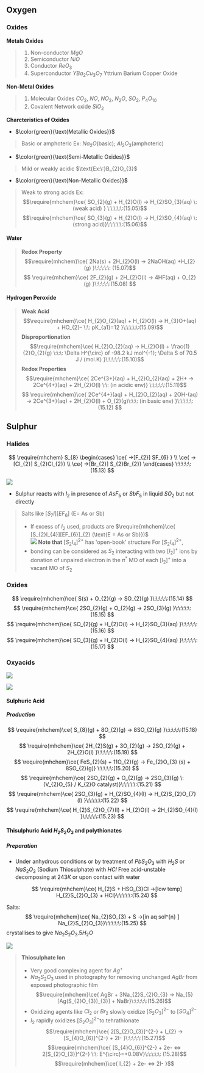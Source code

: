 
## Oxygen 

### Oxides 

 **Metals Oxides**
>1. Non-conductor $MgO$
>2. Semiconductor $NiO$
>3. Conductor $ReO_{3}$
>4. Superconductor $YBa_{2}Cu_{3}O_{7} \:\text{Yttrium Barium Copper Oxide}$ 

**Non-Metal Oxides**
>1. Molecular Oxides $CO_{2},\: NO,\:NO_{2},\:N_{2}O,\:SO_{2},\:P_{4}O_{10}$
>2. Covalent Network oxide $SiO_{2}$

**Charcteristics of Oxides**

-  $\color{green}{\text{Metallic Oxides}}$ 
>Basic or amphoteric 
>$\text{Ex: }Na_{2}O(\text{basic});\: Al_{2}O_{3}\text{(amphoteric)}$

- $\color{green}{\text{Semi-Metallic Oxides}}$
>Mild or weakly acidic
>$\text{Ex:\:}B_{2}O_{3}$

- $\color{green}{\text{Non-Metallic Oxides}}$
>Weak to strong acids 
>$\text{Ex: }$
>$$\require{mhchem}\ce{ SO_{2}(g) + H_{2}O(l) -> H_{2}SO_{3}(aq) \: (weak acid) } \:\:\:\:\:(15.05)$$
>$$\require{mhchem}\ce{ SO_{3}(g) + H_{2}O(l) -> H_{2}SO_{4}(aq) \: (strong acid)}\:\:\:\:\:(15.06)$$







#### Water 
>**Redox Property**
>$$\require{mhchem}\ce{ 2Na(s) + 2H_{2}O(l) -> 2NaOH(aq) +H_{2}(g) }\:\:\:\:\: (15.07)$$
>$$
\require{mhchem}\ce{ 2F_{2}(g) + 2H_{2}O(l) -> 4HF(aq) + O_{2}(g) }\:\:\:\:\:(15.08) 
$$


#### Hydrogen Peroxide 
>**Weak Acid**
>$$\require{mhchem}\ce{ H_{2}O_{2}(aq) + H_{2}O(l) -> H_{3}O+(aq) + HO_{2}- \:\: pK_{a1}=12 }\:\:\:\:\:(15.09)$$
>**Disproportionation**
>$$\require{mhchem}\ce{ H_{2}O_{2}(aq) -> H_{2}O(l) + \frac{1}{2}O_{2}(g) \:\:\: \Delta H^{\circ} of -98.2 kJ mol^{-1};  \Delta S of 70.5 J / (mol.K) }\:\:\:\:\:(15.10)$$
>**Redox Properties**
>$$\require{mhchem}\ce{ 2Ce^{3+}(aq) + H_{2}O_{2}(aq) + 2H+ -> 2Ce^{4+}(aq) + 2H_{2}O(l) \:\: (in acidic env)} \:\:\:\:\:(15.11)$$
>$$
\require{mhchem}\ce{ 2Ce^{4+}(aq) + H_{2}O_{2}(aq) + 2OH-(aq) -> 2Ce^{3+}(aq) + 2H_{2}O(l) + O_{2}(g)\:\:\: (in basic env) }\:\:\:\:\:(15.12)
$$


## Sulphur 



### Halides 


$$
 \require{mhchem}
 S_{8}
 \begin{cases}
\ce{ ->[F_{2}] SF_{6} } \\
\ce{ ->[Cl_{2}] S_{2}Cl_{2}} \\
\ce{ ->[Br_{2}] S_{2}Br_{2}}
\end{cases} \:\:\:\:\:(15.13)
$$

![](https://i.imgur.com/VoMhw6z.png)

- Sulphur reacts with $I_{2}$ in presence of $AsF_{5}$ or $SbF_{5}$ in liquid $SO_{2}$ but not directly 
 >Salts like $[S_{7}I][EF_{6}]\:\text{(E= As or Sb)}$  
 >- If excess of $I_{2}$ used, products are $\require{mhchem}\ce{ [S_{2}I_{4}][EF_{6}]_{2} (\text{E = As or Sb}})$  
 > ![](https://i.imgur.com/BnKpMCO.png)
 >	**Note that** $[S_{2}I_{4}]^{2+}$ has 'open-book' structure 
 >	For $[S_{2}I_{4}]^{2+}$,
 >	- bonding can be considered as $S_{2}$ interacting with two $[I_{2}]^{+}$ ions by donation of unpaired electron in the $\pi^{*}\:\text{MO}$ of each $[I_{2}]^{+}$ into a vacant $\text{MO}$ of $S_{2}$ 



### Oxides 
$$
\require{mhchem}\ce{ S(s) + O_{2}(g) -> SO_{2}(g) }\:\:\:\:\:(15.14)
$$
$$
\require{mhchem}\ce{ 2SO_{2}(g) + O_{2}(g) -> 2SO_{3}(g) }\:\:\:\:\:(15.15)
$$
$$
\require{mhchem}\ce{ SO_{2}(g) + H_{2}O(l) -> H_{2}SO_{3}(aq) }\:\:\:\:\:(15.16)
$$
$$
\require{mhchem}\ce{ SO_{3}(g) + H_{2}O(l) -> H_{2}SO_{4}(aq) }\:\:\:\:\:(15.17)
$$


### Oxyacids 



![](https://i.imgur.com/XifwqyX.png)

![](https://i.imgur.com/iDcgBuJ.png)

#### Sulphuric Acid 

##### Production 
$$
\require{mhchem}\ce{ S_{8}(g) + 8O_{2}(g) -> 8SO_{2}(g)  }\:\:\:\:\:(15.18)
$$
$$
\require{mhchem}\ce{ 2H_{2}S(g) + 3O_{2}(g) -> 2SO_{2}(g) + 2H_{2}O(l) }\:\:\:\:\:(15.19)
$$
$$
\require{mhchem}\ce{ FeS_{2}(s) + 11O_{2}(g) -> Fe_{2}O_{3} (s) + 8SO_{2}(g)} \:\:\:\:\:(15.20)
$$
$$
\require{mhchem}\ce{ 2SO_{2}(g) + O_{2}(g) -> 2SO_{3}(g) \: (V_{2}O_{5} / K_{2}O catalyst)}\:\:\:\:\:(15.21)
$$
$$
\require{mhchem}\ce{ 2SO_{3}(g) + H_{2}SO_{4}(l) -> H_{2}S_{2}O_{7}(l) }\:\:\:\:\:(15.22)
$$
$$
\require{mhchem}\ce{ H_{2}S_{2}O_{7}(l) + H_{2}O(l) -> 2H_{2}SO_{4}(l) }\:\:\:\:\:(15.23)
$$

#### Thisulphuric Acid $H_{2}S_{2}O_{3}$ and polythionates 

##### Preparation 
- Under anhydrous conditions or by treatment of $PbS_{2}O_{3}$ with $H_{2}S$ or $NaS_{2}O_{3}\:\text{(Sodium Thiosulphate)}$ with $HCl$ 
	Free acid-unstable
	decomposing at $243K$ or upon contact with water

  $$
\require{mhchem}\ce{ H_{2}S + HSO_{3}Cl ->[low temp] H_{2}S_{2}O_{3} + HCl}\:\:\:\:\:(15.24)
$$

Salts:
$$
\require{mhchem}\ce{ Na_{2}SO_{3} + S ->[in aq sol^{n} ] Na_{2}S_{2}O_{3}}\:\:\:\:\:(15.25)
$$
crystallises to give $Na_{2}S_{2}O_{3}.5H_{2}O$

![](https://i.imgur.com/GZc24KX.png)
>**Thiosulphate Ion**
>- Very good complexing agent for $Ag^{+}$
>- $Na_{2}S_{2}O_{3}$ used in photography for removing unchanged $AgBr$ from exposed photographic film
>$$\require{mhchem}\ce{ AgBr + 3Na_{2}S_{2}O_{3} -> Na_{5}[Ag(S_{2}O_{3})_{3}] + NaBr}\:\:\:\:\:(15.26)$$
>- Oxidizing agents like $Cl_{2}$ or $Br_{2}$ slowly oxidize $[S_{2}O_{3}]^{2-}$ to $[SO_{4}]^{2-}$  
>- $I_{2}$ rapidly oxidizes $[S_{2}O_{3}]^{2-}$to tehrathionate 
>$$\require{mhchem}\ce{ 2[S_{2}O_{3}]^{2-} + I_{2} -> [S_{4}O_{6}]^{2-} + 2I- }\:\:\:\:\:(15.27)$$$$\require{mhchem}\ce{ [S_{4}O_{6}]^{2-} + 2e- <=> 2[S_{2}O_{3}]^{2-} \:\: E^{\circ}=+0.08V}\:\:\:\:\: (15.28)$$$$\require{mhchem}\ce{ I_{2} + 2e- <=> 2I- }$$





